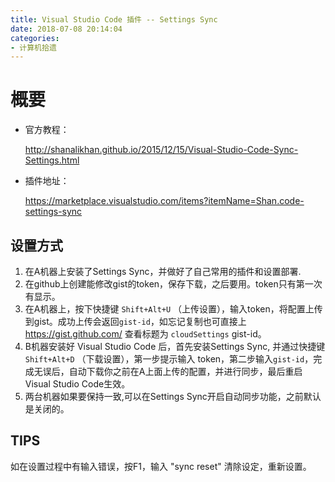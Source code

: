```yaml
---
title: Visual Studio Code 插件 -- Settings Sync
date: 2018-07-08 20:14:04
categories: 
- 计算机拾遗
---
```


# 概要
* 官方教程：

    http://shanalikhan.github.io/2015/12/15/Visual-Studio-Code-Sync-Settings.html

* 插件地址：

    https://marketplace.visualstudio.com/items?itemName=Shan.code-settings-sync

<!-- more -->

## 设置方式
1. 在A机器上安装了Settings Sync，并做好了自己常用的插件和设置部署.
2. 在github上创建能修改gist的token，保存下载，之后要用。token只有第一次有显示。
3. 在A机器上，按下快捷键 `Shift+Alt+U` （上传设置），输入token，将配置上传到gist。成功上传会返回`gist-id`，如忘记复制也可直接上  https://gist.github.com/ 查看标题为 `cloudSettings` gist-id。
4. B机器安装好 Visual Studio Code 后，首先安装Settings Sync, 并通过快捷键 `Shift+Alt+D` （下载设置），第一步提示输入 token，第二步输入`gist-id`，完成无误后，自动下载你之前在A上面上传的配置，并进行同步，最后重启Visual Studio Code生效。
5. 两台机器如果要保持一致,可以在Settings Sync开启自动同步功能，之前默认是关闭的。

## TIPS

如在设置过程中有输入错误，按F1，输入 "sync reset" 清除设定，重新设置。
